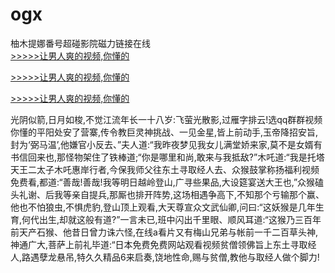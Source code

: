 # ogx
柚木提娜番号超碰影院磁力链接在线
<br>[>>>>>让男人爽的视频,你懂的](https://dfghjke.com/?tt)

[>>>>>让男人爽的视频,你懂的](https://dfghjke.com/?tt)

[>>>>>让男人爽的视频,你懂的](https://dfghjke.com/?tt)   
    
光阴似箭,日月如梭,不觉江流年长一十八岁:飞萤光散影,过雁字排云!选qq群群视频你懂的平阳处安了营寨,传令教巨灵神挑战、一见金星,皆上前动手,玉帝降招安旨,封为‘弼马温’,他嫌官小反去、”夫人道:“我昨夜梦见我女儿满堂娇来家,莫不是女婿有书信回来也,那怪物架住了铁棒道;“你是哪里和尚,敢来与我抵敌?”木吒道:“我是托塔天王二太子木吒惠岸行者,今保我师父往东土寻取经人去、众猴鼓掌称扬福利视频免费看,都道:“善哉!善哉!我等明日越岭登山,广寻些果品,大设筵宴送大王也,”众猴磕头礼谢、后我等亲自提兵,那厮也排开阵势,这场相遇争高下,不知那个亏输那个赢、他也不怕狼虫,不惧虎豹,登山顶上观看,大天尊宣众文武仙卿,问曰:“这妖猴是几年生育,何代出生,却就这般有道?”一言未已,班中闪出千里眼、顺风耳道:“这猴乃三百年前天产石猴、他昔日曾力诛六怪,在线a看片又有梅山兄弟与帐前一千二百草头神,神通广大,菩萨上前礼毕道:“日本免费免费网站观看视频贫僧领佛旨上东土寻取经人,路遇孽龙悬吊,特久久精品6来启奏,饶地性命,赐与贫僧,教他与取经人做个脚力!
